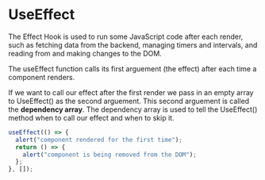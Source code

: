 # UseEffect
The Effect Hook is used to run some JavaScript code after each render, such as fetching data from the backend, managing timers and intervals, and reading from and
making changes to the DOM.

The useEffect function calls its first arguement (the effect) after each time a component renders.

If we want to call our effect after the first render we pass in an empty array to UseEffect()
as the second arguement. This second arguement is called the **dependency array**.
The dependency array is used to tell the UseEffect() method when to call our effect and when to skip it.

```JavaScript
useEffect(() => {
  alert("component rendered for the first time");
  return () => {
    alert("component is being removed from the DOM");
  };
}, []);
```
